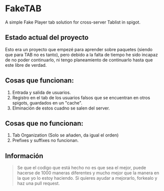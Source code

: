 # FakeTAB
A simple Fake Player tab solution for cross-server Tablist in spigot.

## Estado actual del proyecto
Esto era un proyecto que empezé para aprender sobre paquetes (siendo que para TAB no es tanto), pero debido a la falta de tiempo he sido incapaz de no poder continuarlo, ni tengo planeamiento de continuarlo hasta que este libre de verdad.

## Cosas que funcionan:
1. Entrada y salida de usuarios.
2. Registro en el tab de los usuarios falsos que se encuentran en otros spigots, guardados en un "cache".
3. Elminación de estos cuadno se salen del server. 

## Cosas que no funcionan:
1. Tab Organization (Solo se añaden, da igual el orden)
2. Prefixes y suffixes no funcionan.

## Información
> Se que el codigo que está hecho no es que sea el mejor, puede hacerse de 1000 maneras diferentes y mucho mejor que la manera en la que yo lo estoy haciendo. Si quieres ayudar a mejorarlo, forkealo y haz una pull request.
